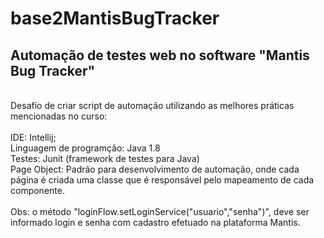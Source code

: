 # base2MantisBugTracker

## Automação de testes web no software "Mantis Bug Tracker"
<br>
Desafio de criar script de automação utilizando as melhores práticas mencionadas no curso:
<br>
<br>
IDE: Intellij;
<br>
Linguagem de programção: Java 1.8
<br>
Testes: Junit (framework de testes para Java)
<br>
Page Object: Padrão para desenvolvimento de automação, onde cada página é criada uma classe que é responsável pelo mapeamento de cada componente.
<br>
<br>
Obs: o método "loginFlow.setLoginService("usuario","senha")", deve ser informado login e senha com cadastro efetuado na plataforma Mantis.
